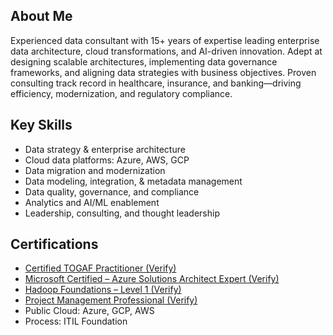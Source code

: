 ## About Me

Experienced data consultant with 15+ years of expertise leading enterprise data architecture, cloud transformations, and AI-driven innovation. Adept at designing scalable architectures, implementing data governance frameworks, and aligning data strategies with business objectives. Proven consulting track record in healthcare, insurance, and banking—driving efficiency, modernization, and regulatory compliance.

## Key Skills

- Data strategy & enterprise architecture
- Cloud data platforms: Azure, AWS, GCP
- Data migration and modernization
- Data modeling, integration, & metadata management
- Data quality, governance, and compliance
- Analytics and AI/ML enablement
- Leadership, consulting, and thought leadership

## Certifications

- [Certified TOGAF Practitioner (Verify)](https://www.credly.com/badges/8d4a27db-bb86-4ede-9677-be6e07a5e5a5/public_url)
- [Microsoft Certified – Azure Solutions Architect Expert (Verify)](https://www.credly.com/badges/c4e416f9-2972-402b-9440-db0852da1b16/public_url)
- [Hadoop Foundations – Level 1 (Verify)](https://www.youracclaim.com/badges/29c2add5-e046-4c29-8f6f-6b7c512f27a1)
- [Project Management Professional (Verify)](https://www.credly.com/badges/5a3dc7d7-b77f-4393-b61b-51036b916c8b/public_url)
- Public Cloud: Azure, GCP, AWS
- Process: ITIL Foundation
